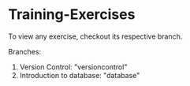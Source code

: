 # Training-Exercises
To view any exercise, checkout its respective branch.

Branches:
  1. Version Control: "versioncontrol"
  2. Introduction to database: "database"
